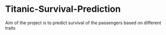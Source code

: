# Titanic-Survival-Prediction
Aim of the project is to predict survival of the passengers based on different traits
